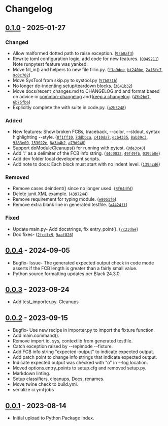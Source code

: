 # Changelog

<!-- Generate initial Markdown for commits contributing to the latest release.-->
<!--git log --pretty=format:"- %s%n  ([`%h`](https://github.com/tmarktaylor/phmutest/commit/%h))%n" --since="2025-01-25"-->

## [0.1.0] - 2025-01-27

### Changed

- Allow malformed dotted path to raise exception.
  ([`93b0af3`](https://github.com/tmarktaylor/phmutest/commit/93b0af3))
- Rewrite toml configuration logic, add code for new features.
  ([`0049211`](https://github.com/tmarktaylor/phmutest/commit/0049211))
  Note runpytest feature was yanked.
- Move fill_in() and helpers to new file fillin.py.
  ([`f1a9dee`](https://github.com/tmarktaylor/phmutest/commit/f1a9dee),
  [`bf240be`](https://github.com/tmarktaylor/phmutest/commit/bf240be),
  [`2af6fc7`](https://github.com/tmarktaylor/phmutest/commit/2af6fc7),
  [`9c0c702`](https://github.com/tmarktaylor/phmutest/commit/9c0c702))
- Move SysTool from skip.py to systool.py
  ([`57b831b`](https://github.com/tmarktaylor/phmutest/commit/57b831b))
- No longer de-indenting setup/teardown blocks.
  ([`3641b32`](https://github.com/tmarktaylor/phmutest/commit/3641b32))
- Move docs/recent_changes.md to CHANGELOG.md and format based on advice in [common-changelog] and [keep a changelog].
  ([`43b2bd7`](https://github.com/tmarktaylor/phmutest/commit/43b2bd7),
  [`6b75fb6`](https://github.com/tmarktaylor/phmutest/commit/6b75fb6))
- Explicitly complete the with suite in code.py.
  ([`a2b3248`](https://github.com/tmarktaylor/phmutest/commit/a2b3248))

### Added

- New features: Show broken FCBs, traceback, --color, --stdout, syntax highlighting --style.
  ([`8f1ff10`](https://github.com/tmarktaylor/phmutest/commit/8f1ff10),
  [`7ddbbca`](https://github.com/tmarktaylor/phmutest/commit/7ddbbca),
  [`c410da7`](https://github.com/tmarktaylor/phmutest/commit/c410da7),
  [`ecb4335`](https://github.com/tmarktaylor/phmutest/commit/ecb4335),
  [`8ab39c3`](https://github.com/tmarktaylor/phmutest/commit/8ab39c3),
  [`9f83e09`](https://github.com/tmarktaylor/phmutest/commit/9f83e09),
  [`153022e`](https://github.com/tmarktaylor/phmutest/commit/153022e),
  [`8a3b4b2`](https://github.com/tmarktaylor/phmutest/commit/8a3b4b2),
  [`a79d946`](https://github.com/tmarktaylor/phmutest/commit/a79d946))
- Support doModuleCleanups() for running with pytest.
  ([`0de3c40`](https://github.com/tmarktaylor/phmutest/commit/0de3c40))
- Add ':' as a delimiter of the FCB info string.
  ([`44c0032`](https://github.com/tmarktaylor/phmutest/commit/44c0032),
  [`49f49fb`](https://github.com/tmarktaylor/phmutest/commit/49f49fb),
  [`039cb0e`](https://github.com/tmarktaylor/phmutest/commit/039cb0e))
- Add dev folder local development scripts.
- Add note to docs: Each block must start with no indent level.
  ([`139acd6`](https://github.com/tmarktaylor/phmutest/commit/139acd6))

### Removed

- Remove cases.deindent() since no longer used.
  ([`8f64dfd`](https://github.com/tmarktaylor/phmutest/commit/8f64dfd))
- Delete junit XML example.
  ([`4397244`](https://github.com/tmarktaylor/phmutest/commit/4397244))
- Remove requirement for typing module.
  ([`e8051f6`](https://github.com/tmarktaylor/phmutest/commit/e8051f6))
- Remove extra blank line in generated testfile.
  ([`a4424ff`](https://github.com/tmarktaylor/phmutest/commit/a4424ff))

### Fixed

- Update main.py- Add docstrings, fix entry_point().
  ([`7c23dae`](https://github.com/tmarktaylor/phmutest/commit/7c23dae))
- Doc fixes-
  ([`2fcdfc9`](https://github.com/tmarktaylor/phmutest/commit/2fcdfc9),
  [`9aaf826`](https://github.com/tmarktaylor/phmutest/commit/9aaf826))

## [0.0.4] - 2024-09-05

- Bugfix- Issue- The generated expected output check in code mode
  asserts if the FCB length is greater than a fairly small value.
- Python source formatting updates per Black 24.3.0.

## [0.0.3] - 2023-09-24

- Add test_importer.py. Cleanups

## [0.0.2] - 2023-09-15

- Bugfix- Use new recipe in importer.py to import the fixture function.
- Add main.command().
- Remove import io, sys, contextlib from generated testfile.
- Catch exception raised by --replmode --fixture.
- Add FCB info string "expected-output" to indicate expected output.
- Add patch point to change info strings that indicate expected output.
- Indicate expected output was checked with "o" in --log location.
- Moved options.entry_points to setup.cfg and removed setup.py.
- Markdown linting.
- Setup classifiers, cleanups, Docs, renames.
- Move twine check to build.yml.
- serialize ci.yml jobs

## [0.0.1] - 2023-08-14

- Initial upload to Python Package Index.

[0.1.0]: https://github.com/tmarktaylor/phmutest/releases/tag/v0.1.0

[0.0.4]: https://github.com/tmarktaylor/phmutest/releases/tag/v0.0.4

[0.0.3]: https://github.com/tmarktaylor/phmutest/releases/tag/v0.0.3

[0.0.2]: https://github.com/tmarktaylor/phmutest/releases/tag/v0.0.2

[0.0.1]: https://github.com/tmarktaylor/phmutest/releases/tag/v0.0.1

[common-changelog]: https:/common-changelog.org

[keep a changelog]: https://keepachangelog.com/en/1.1.0
